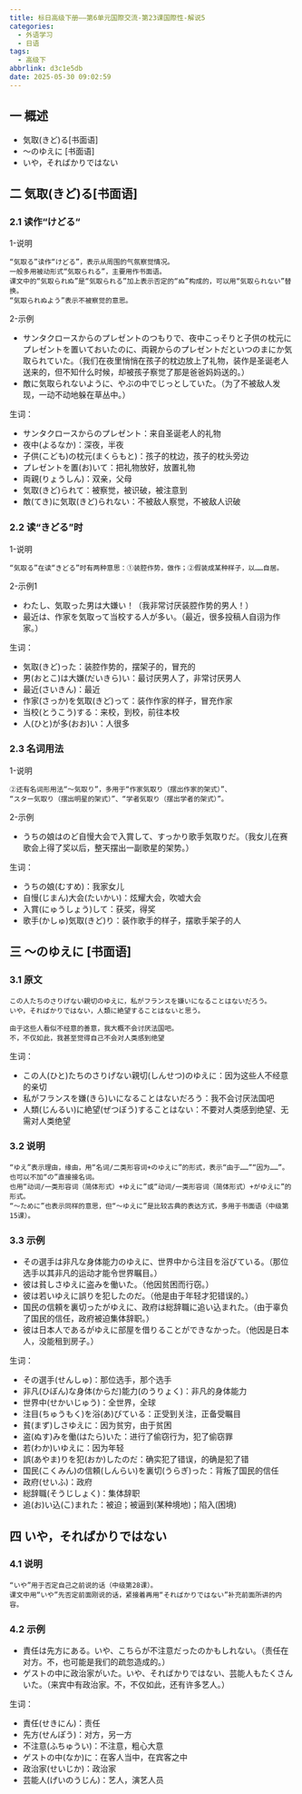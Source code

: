 ```yaml
---
title: 标日高级下册——第6单元国際交流-第23课国際性-解说5
categories:
  - 外语学习
  - 日语
tags:
  - 高级下
abbrlink: d3c1e5db
date: 2025-05-30 09:02:59
---
```

## 一 概述

* 気取(きど)る[书面语]
* ～のゆえに [书面语]
* いや，そればかりではない

<!--more-->

## 二  気取(きど)る[书面语]

### 2.1 读作“けどる“

1-说明

```
“気取る”读作“けどる”，表示从周围的气氛察觉情况。
一般多用被动形式“気取られる”，主要用作书面语。
课文中的“気取られぬ”是“気取られる”加上表示否定的“ぬ”构成的，可以用“気取られない”替换。
“気取られぬよう”表示不被察觉的意思。
```

2-示例

* サンタクロースからのプレゼントのつもりで、夜中こっそりと子供の枕元にプレゼントを置いておいたのに、両親からのプレゼントだといつのまにか気取られていた。（我们在夜里悄悄在孩子的枕边放上了礼物，装作是圣诞老人送来的，但不知什么时候，却被孩子察觉了那是爸爸妈妈送的。）
* 敵に気取られないように、やぶの中でじっとしていた。（为了不被敌人发现，一动不动地躲在草丛中。）

生词：

* サンタクロースからのプレゼント：来自圣诞老人的礼物
* 夜中(よるなか)：深夜，半夜
* 子供(こども)の枕元(まくらもと)：孩子的枕边，孩子的枕头旁边
* プレゼントを置(お)いて：把礼物放好，放置礼物
* 両親(りょうしん)：双亲，父母
* 気取(きど)られて：被察觉，被识破，被注意到
* 敵(てき)に気取(きど)られない：不被敌人察觉，不被敌人识破

### 2.2 读“きどる”时

1-说明

```
“気取る”在读“きどる”时有两种意思：①装腔作势，做作；②假装成某种样子，以……自居。
```

2-示例1

* わたし、気取った男は大嫌い！（我非常讨厌装腔作势的男人！）
* 最近は、作家を気取って当校する人が多い。（最近，很多投稿人自诩为作家。）

生词：

* 気取(きど)った：装腔作势的，摆架子的，冒充的
* 男(おとこ)は大嫌(だいきら)い：最讨厌男人了，非常讨厌男人
* 最近(さいきん)：最近
* 作家(さっか)を気取(きど)って：装作作家的样子，冒充作家
* 当校(とうこう)する：来校，到校，前往本校
* 人(ひと)が多(おお)い：人很多

### 2.3 名词用法

1-说明

```
②还有名词形用法“～気取り”，多用于“作家気取り（摆出作家的架式）”、
“スター気取り（摆出明星的架式）”、“学者気取り（摆出学者的架式）”。
```

2-示例

* うちの娘はのど自慢大会で入賞して、すっかり歌手気取りだ。（我女儿在赛歌会上得了奖以后，整天摆出一副歌星的架势。）

生词：

* うちの娘(むすめ)：我家女儿
* 自慢(じまん)大会(たいかい)：炫耀大会，吹嘘大会
* 入賞(にゅうしょう)して：获奖，得奖
* 歌手(かしゅ)気取(きど)り：装作歌手的样子，摆歌手架子的人

## 三 ～のゆえに [书面语]

### 3.1 原文

```
この人たちのさりげない親切のゆえに，私がフランスを嫌いになることはないだろう。
いや，そればかりではない，人類に絶望することはないと思う。

由于这些人看似不经意的善意，我大概不会讨厌法国吧。
不，不仅如此，我甚至觉得自己不会对人类感到绝望
```

生词：

* この人(ひと)たちのさりげない親切(しんせつ)のゆえに：因为这些人不经意的亲切
* 私がフランスを嫌(きら)いになることはないだろう：我不会讨厌法国吧
* 人類(じんるい)に絶望(ぜつぼう)することはない：不要对人类感到绝望、无需对人类绝望

### 3.2 说明

```
“ゆえ”表示理由，缘由，用“名词/二类形容词+のゆえに”的形式，表示“由于……”“因为……”。
也可以不加“の”直接接名词。
也用“动词/一类形容词（简体形式）+ゆえに”或“动词/一类形容词（简体形式）+がゆえに”的形式。
“～ために”也表示同样的意思，但“～ゆえに”是比较古典的表达方式，多用于书面语（中级第15课）。
```

### 3.3 示例

* その選手は非凡な身体能力のゆえに、世界中から注目を浴びている。（那位选手以其非凡的运动才能令世界瞩目。）
* 彼は貧しさゆえに盗みを働いた。（他因贫困而行窃。）
* 彼は若いゆえに誤りを犯したのだ。（他是由于年轻才犯错误的。）
* 国民の信頼を裏切ったがゆえに、政府は総辞職に追い込まれた。（由于辜负了国民的信任，政府被迫集体辞职。）
* 彼は日本人であるがゆえに部屋を借りることができなかった。（他因是日本人，没能租到房子。）

生词：

* その選手(せんしゅ)：那位选手，那个选手
* 非凡(ひぼん)な身体(からだ)能力(のうりょく)：非凡的身体能力
* 世界中(せかいじゅう)：全世界，全球
* 注目(ちゅうもく)を浴(あ)びている：正受到关注，正备受瞩目
* 貧(まず)しさゆえに：因为贫穷，由于贫困
* 盗(ぬす)みを働(はたら)いた：进行了偷窃行为，犯了偷窃罪
* 若(わか)いゆえに：因为年轻
* 誤(あやま)りを犯(おか)したのだ：确实犯了错误，的确是犯了错
* 国民(こくみん)の信頼(しんらい)を裏切(うらぎ)った：背叛了国民的信任
* 政府(せいふ)：政府
* 総辞職(そうじしょく)：集体辞职
* 追(お)い込(こ)まれた：被迫；被逼到(某种境地)；陷入(困境)

## 四 いや，そればかりではない

### 4.1 说明

```
“いや”用于否定自己之前说的话（中级第28课）。
课文中用“いや”先否定前面刚说的话，紧接着再用“そればかりではない”补充前面所讲的内容。
```

### 4.2 示例

* 責任は先方にある。いや、こちらが不注意だったのかもしれない。（责任在对方。不，也可能是我们的疏忽造成的。）
* ゲストの中に政治家がいた。いや、そればかりではない、芸能人もたくさんいた。（来宾中有政治家。不，不仅如此，还有许多艺人。）

生词：

* 責任(せきにん)：责任
* 先方(せんぽう)：对方，另一方
* 不注意(ふちゅうい)：不注意，粗心大意
* ゲストの中(なか)に：在客人当中，在宾客之中
* 政治家(せいじか)：政治家
* 芸能人(げいのうじん)：艺人，演艺人员

